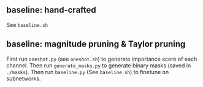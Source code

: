 ## baseline: hand-crafted 
See `baseline.sh`

## baseline: magnitude pruning & Taylor pruning
First run `oneshot.py` (see `oneshot.sh`) to generate importance score of each channel.
Then run `generate_masks.py` to generate binary masks (saved in `./masks`).
Then run `baseline.py` (See `baseline.sh`) to finetune on subnetworks.

